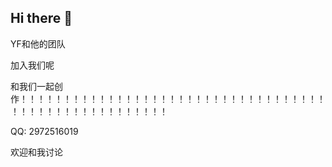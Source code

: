 ## Hi there 👋

YF和他的团队

加入我们呢

和我们一起创作！！！！！！！！！！！！！！！！！！！！！！！！！！！！！！！！！！！！！！！！！！！！！！！！！！！！！


QQ: 2972516019



欢迎和我讨论


